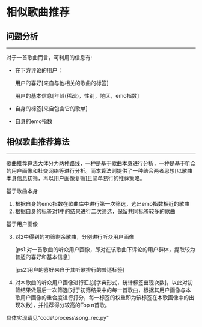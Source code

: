 # 相似歌曲推荐

## 问题分析

---

对于一首歌曲而言，可利用的信息有:

- 在下方评论的用户：

  用户的喜好[来自与他相关的歌曲的标签]	

  用户的基本信息[年龄(稀疏)，性别，地区，emo指数]

- 自身的标签[来自包含它的歌单]

- 自身的emo指数



## 相似歌曲推荐算法

---

歌曲推荐算法大体分为两种路线，一种是基于歌曲本身进行分析，一种是基于听众的用户画像和社交网络等进行分析。而本算法则提供了一种结合两者思想[以歌曲本身信息初筛，再以用户画像复筛]且简单易行的推荐策略。

基于歌曲本身

1. 根据自身的emo指数在歌曲库中进行第一次筛选，选出emo指数相近的歌曲
2. 根据自身的标签对1中的结果进行二次筛选，保留共同标签较多的歌曲

基于用户画像

3. 对2中得到的初筛剩余歌曲，分别进行听众用户画像

   [ps1:对一首歌曲的听众用户画像，即对在该歌曲下评论的用户群体，提取较为普适的喜好和基本信息]

   [ps2:用户的喜好来自于其听歌排行的普适标签]

4. 对本歌曲的听众用户画像进行汇总[字典形式，统计标签出现次数]，以此对初筛结果做最后一次筛选[对于初筛结果中的每一首歌曲，根据其用户画像与本歌用户画像的重合度进行打分，每一标签的权重即为该标签在本歌画像中的出现次数]，并推荐得分较高的Top n首歌。

具体实现请见"code\process\song_rec.py"